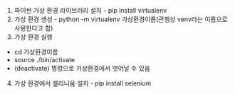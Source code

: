 1. 파이썬 가상 환경 라이브러리 설치 - pip install virtualenv
2. 가상 환경 생성 - python -m virtualenv 가상환경이름(관행상 venv라는 이름으로 사용한다고 함)
3. 가상 환경 실행

- cd 가상환경이름
- source ./bin/activate
- (deactivate) 명령으로 가상환경에서 벗어날 수 있음

4. 가상 환경에서 셀리니움 설치 - pip install selenium
